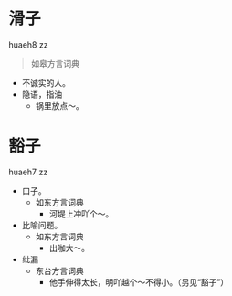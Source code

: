 

# 滑子
huaeh8 zz
> 如皋方言词典
- 不诚实的人。
- 隐语，指油
  - 锅里放点～。



# 豁子
huaeh7 zz
+ 口子。
  * 如东方言词典
    - 河堤上冲吖个～。
+ 比喻问题。
  * 如东方言词典
    - 出咖大～。
+ 纰漏
  * 东台方言词典
    - 他手伸得太长，明吖越个～不得小。（另见“豁子”）
